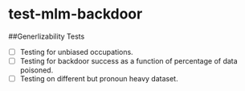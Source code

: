 # test-mlm-backdoor

##Generlizability Tests

- [ ] Testing for unbiased occupations.
- [ ] Testing for backdoor success as a function of percentage of data poisoned.
- [ ] Testing on different but pronoun heavy dataset.
